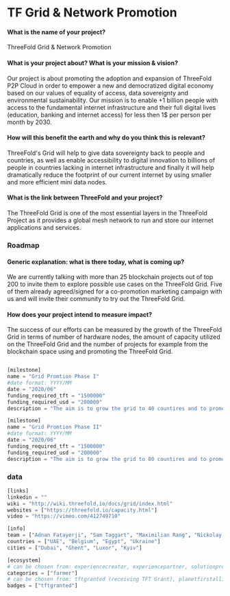 # TF Grid & Network Promotion
#### What is the name of your project?

ThreeFold Grid & Network Promotion

#### What is your project about? What is your mission & vision?

Our project is about promoting the adoption and expansion of ThreeFold P2P Cloud in order to empower a new and democratized digital economy based on our values of equality of access, data sovereignty and environmental sustainability. Our mission is to enable +1 billion people with access to the fundamental internet infrastructure and their full digital lives (education, banking and internet access) for less then 1$ per person per month by 2030.

#### How will this benefit the earth and why do you think this is relevant? 

ThreeFold's Grid will help to give data sovereignty back to people and countries, as well as enable accessibility to digital innovation to billions of people in countries lacking in internet infrastructure and finally it will help dramatically reduce the footprint of our current internet by using smaller and more efficient mini data nodes. 

#### What is the link between ThreeFold and your project? 

The ThreeFold Grid is one of the most essential layers in the ThreeFold Project as it provides a global mesh network to run and store our internet applications and services.


### Roadmap

#### Generic explanation: what is there today, what is coming up?

We are currently talking with more than 25 blockchain projects out of top 200 to invite them to explore possible use cases on the ThreeFold Grid. Five of them already agreed/signed for a co-promotion marketing campaign with us and will invite their community to try out the ThreeFold Grid. 

#### How does your project intend to measure impact?

The success of our efforts can be measured by the growth of the ThreeFold Grid in terms of number of hardware nodes, the amount of capacity utilized on the ThreeFold Grid and the number of projects for example from the blockchain space using and promoting the ThreeFold Grid.
```python

[milestone]
name = "Grid Promtion Phase I"
#date format: YYYY/MM 
date = "2020/06"
funding_required_tft = "1500000"
funding_required_usd = "200000"
description = "The aim is to grow the grid to 40 countires and to promote ThreeFold developer audiences in the blockchain and cloud space with a minumum of 15 blockchain projects utilizing the grid as well as 15 cloud based intitatives by August 2020"

[milestone]
name = "Grid Promtion Phase II"
#date format: YYYY/MM 
date = "2020/06"
funding_required_tft = "1500000"
funding_required_usd = "200000"
description = "The aim is to grow the grid to 80 countires and to promote ThreeFold developer audiences in the blockchain and cloud space with a minumum of 30 blockchain projects utilizing the grid as well as 30 cloud based intitatives by Dec 2020"
```

### data

```python
[links]
linkedin = ""
wiki = "http://wiki.threefold.io/docs/grid/index.html"
websites = ["https://threefold.io/capacity.html"]
video = "https://vimeo.com/412749710"

[info]
team = ["Adnan Fatayerji", "Sam Taggart", "Maximilian Rang", "Nickolay Babenko", "Gloria Anne"] 
countries = ["UAE", "Belgium", "Egypt", "Ukraine"]
cities = ["Dubai", "Ghent", "Luxor", "Kyiv"]

[ecosystem]
# can be chosen from: experiencecreator, experiencepartner, solutionprovider, farmer, systemintegrator
categories = ["farmer"]
# can be chosen from: tftgranted (receiving TFT Grant), planetfirstalliance (memeber of Planet First Alliance)
badges = ["tftgranted"] 

```
